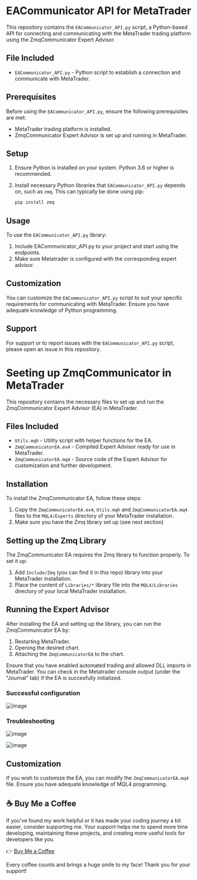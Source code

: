 # EACommunicator API for MetaTrader

This repository contains the `EACommunicator_API.py` script, a Python-based API for connecting and communicating with the MetaTrader trading platform using the ZmqCommunicator Expert Advisor.

## File Included

- `EACommunicator_API.py` - Python script to establish a connection and communicate with MetaTrader.

## Prerequisites

Before using the `EACommunicator_API.py`, ensure the following prerequisites are met:

- MetaTrader trading platform is installed.
- ZmqCommunicator Expert Advisor is set up and running in MetaTrader.

## Setup

1. Ensure Python is installed on your system. Python 3.6 or higher is recommended.
2. Install necessary Python libraries that `EACommunicator_API.py` depends on, such as `zmq`. This can typically be done using pip:

   ```bash
   pip install zmq

## Usage

To use the `EACommunicator_API.py` library:

1. Include EACommunicator_API.py to your project and start using the endpoints.
2. Make sure Metatrader is configured with the corresponding expert advisor.

## Customization

You can customize the `EACommunicator_API.py` script to suit your specific requirements for communicating with MetaTrader. Ensure you have adequate knowledge of Python programming.

## Support

For support or to report issues with the `EACommunicator_API.py` script, please open an issue in this repository.

# Seeting up ZmqCommunicator in MetaTrader

This repository contains the necessary files to set up and run the ZmqCommunicator Expert Advisor (EA) in MetaTrader.

## Files Included

- `Utils.mqh` - Utility script with helper functions for the EA.
- `ZmqCommunicatorEA.ex4` - Compiled Expert Advisor ready for use in MetaTrader.
- `ZmqCommunicatorEA.mq4` - Source code of the Expert Advisor for customization and further development.

## Installation

To install the ZmqCommunicator EA, follow these steps:

1. Copy the `ZmqCommunicatorEA.ex4`, `Utils.mqh` and `ZmqCommunicatorEA.mq4` files to the `MQL4/Experts` directory of your MetaTrader installation.
2. Make sure you have the Zmq library set up (see next section)

## Setting up the Zmq Library

The ZmqCommunicator EA requires the Zmq library to function properly. To set it up:

1. Add `Include/Zmq` (you can find it in this repo) library into your MetaTrader installation.
2. Place the content of `Libraries/*` library file into the `MQL4/Libraries` directory of your local MetaTrader installation.

## Running the Expert Advisor

After installing the EA and setting up the library, you can run the ZmqCommunicator EA by:

1. Restarting MetaTrader.
2. Opening the desired chart.
3. Attaching the `ZmqCommunicatorEA` to the chart.

Ensure that you have enabled automated trading and allowed DLL imports in MetaTrader. 
You can check in the Metatrader console output (under the "Journal" tab) if the EA is succesfully initialized.

### Successful configuration

![image](https://github.com/kselv/pt-ea4-communicator/assets/73476424/7ac3fb22-a762-4d22-a5ca-f7cedddc7458)

### Troubleshooting

![image](https://github.com/kselv/pt-ea4-communicator/assets/73476424/ea3f03e4-f8b3-4b83-851a-a691a13cc661)

![image](https://github.com/kselv/pt-ea4-communicator/assets/73476424/1ae4d4e2-91f7-45f9-bd50-9402d96362e8)

## Customization

If you wish to customize the EA, you can modify the `ZmqCommunicatorEA.mq4` file. Ensure you have adequate knowledge of MQL4 programming.


## ☕ Buy Me a Coffee
If you've found my work helpful or it has made your coding journey a bit easier, consider supporting me. Your support helps me to spend more time developing, maintaining these projects, and creating more useful tools for developers like you.

👉 [Buy Me a Coffee](https://www.buymeacoffee.com/kselv)

Every coffee counts and brings a huge smile to my face! Thank you for your support!
